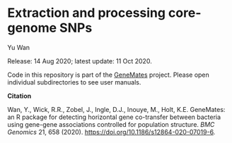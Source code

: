 # Extraction and processing core-genome SNPs

Yu Wan

Release: 14 Aug 2020; latest update: 11 Oct 2020.



Code in this repository is part of the [GeneMates](https://github.com/wanyuac/GeneMates) project. Please open individual subdirectories to see user manuals.



**Citation**

Wan, Y., Wick, R.R., Zobel, J., Ingle, D.J., Inouye, M., Holt, K.E. GeneMates: an R package for detecting horizontal gene co-transfer between bacteria using gene-gene  associations controlled for population structure. *BMC Genomics* 21, 658 (2020). https://doi.org/10.1186/s12864-020-07019-6.
